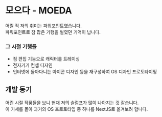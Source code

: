 # 모으다 - MOEDA
어릴 적 저의 취미는 파워포인트였습니다.<br>파워포인트로 참 많은 기행을 벌였던 기억이 납니다.

### 그 시절 기행들
- 점 편집 기능으로 캐릭터를 트레이싱
- 전자기기 컨셉 디자인
- 인터넷에 돌아다니는 아이콘 디자인 등을 재구성하여 OS 디자인 프로토타이핑

## 개발 동기
어린 시절 작품들을 보니 현재 저의 슬럼프가 많이 나아지는 것 같습니다.<br>이 기세를 몰아 과거의 OS 프로토타입 중 하나를 NextJS로 옮겨보려 합니다.
